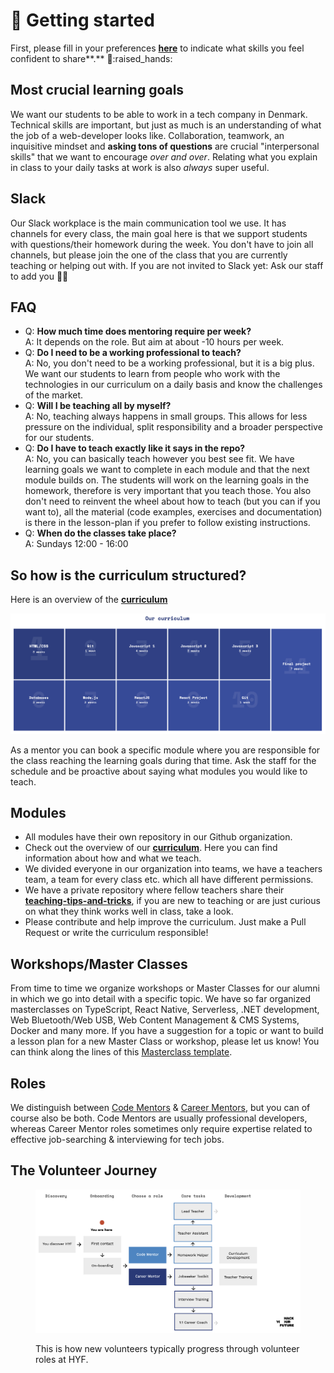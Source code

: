 # 🎯 Getting started

First, please fill in your preferences [**here**](https://forms.gle/cefozDVktRJ5nAzGA) to indicate what skills you feel confident to share**.** :brain::raised\_hands:&#x20;

## Most crucial learning goals

We want our students to be able to work in a tech company in Denmark. Technical skills are important, but just as much is an understanding of what the job of a web-developer looks like. Collaboration, teamwork, an inquisitive mindset and **asking tons of questions** are crucial "interpersonal skills" that we want to encourage _over and over_. Relating what you explain in class to your daily tasks at work is also _always_ super useful.

## Slack

Our Slack workplace is the main communication tool we use. It has channels for every class, the main goal here is that we support students with questions/their homework during the week. You don't have to join all channels, but please join the one of the class that you are currently teaching or helping out with. If you are not invited to Slack yet: Ask our staff to add you 👨‍💻

## FAQ

* Q: **How much time does mentoring require per week?**\
  A: It depends on the role. But aim at about -10 hours per week.
* Q: **Do I need to be a working professional to teach?**\
  A: No, you don't need to be a working professional, but it is a big plus. We want our students to learn from people who work with the technologies in our curriculum on a daily basis and know the challenges of the market.
* Q: **Will I be teaching all by myself?**\
  A: No, teaching always happens in small groups. This allows for less pressure on the individual, split responsibility and a broader perspective for our students.
* Q: **Do I have to teach exactly like it says in the repo?**\
  A: No, you can basically teach however you best see fit. We have learning goals we want to complete in each module and that the next module builds on. The students will work on the learning goals in the homework, therefore is very important that you teach those. You also don't need to reinvent the wheel about how to teach (but you can if you want to), all the material (code examples, exercises and documentation) is there in the lesson-plan if you prefer to follow existing instructions.
* Q: **When do the classes take place?**\
  A: Sundays 12:00 - 16:00

## So how is the curriculum structured?

Here is an overview of the [**curriculum**](https://github.com/HackYourFuture-CPH/curriculum)

![](.gitbook/assets/curriculum.png)

As a mentor you can book a specific module where you are responsible for the class reaching the learning goals during that time. Ask the staff for the schedule and be proactive about saying what modules you would like to teach.

## Modules

* All modules have their own repository in our Github organization.
* Check out the overview of our [**curriculum**](https://github.com/HackYourFuture-CPH/curriculum). Here you can find information about how and what we teach.
* We divided everyone in our organization into teams, we have a teachers team, a team for every class etc. which all have different permissions.
* We have a private repository where fellow teachers share their [**teaching-tips-and-tricks**](https://github.com/HackYourFuture/teaching\_tips\_tricks), if you are new to teaching or are just curious on what they think works well in class, take a look.
* Please contribute and help improve the curriculum. Just make a Pull Request or write the curriculum responsible!

## Workshops/Master Classes

From time to time we organize workshops or Master Classes for our alumni in which we go into detail with a specific topic. We have so far organized masterclasses on TypeScript, React Native, Serverless, .NET development, Web Bluetooth/Web USB, Web Content Management & CMS Systems, Docker and many more. If you have a suggestion for a topic or want to build a lesson plan for a new Master Class or workshop, please let us know! You can think along the lines of this [Masterclass template](https://github.com/HackYourFuture-CPH/masterclass-template).&#x20;

## Roles

We distinguish between [Code Mentors](roles/technical-mentors/) & [Career Mentors](roles/career-mentors/), but you can of course also be both. Code Mentors are usually professional developers, whereas Career Mentor roles sometimes only require expertise related to effective job-searching & interviewing for tech jobs.

## The Volunteer Journey

<figure><img src=".gitbook/assets/Volunteer Journey Image.png" alt=""><figcaption><p>This is how new volunteers typically progress through volunteer roles at HYF.</p></figcaption></figure>

